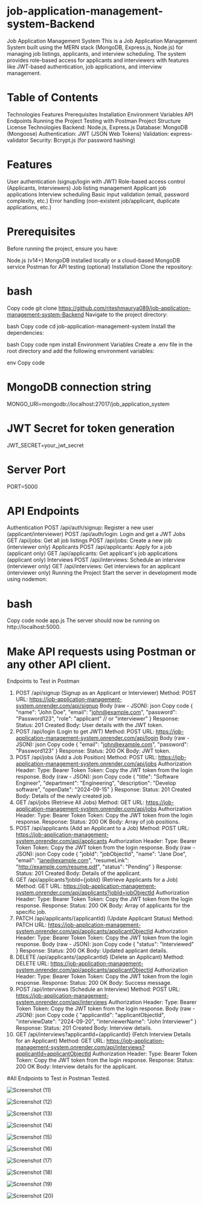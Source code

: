 # job-application-management-system-Backend
Job Application Management System
This is a Job Application Management System built using the MERN stack (MongoDB, Express.js, Node.js) for managing job listings, applicants, and interview scheduling. The system provides role-based access for applicants and interviewers with features like JWT-based authentication, job applications, and interview management.

# Table of Contents
Technologies
Features
Prerequisites
Installation
Environment Variables
API Endpoints
Running the Project
Testing with Postman
Project Structure
License
Technologies
Backend: Node.js, Express.js
Database: MongoDB (Mongoose)
Authentication: JWT (JSON Web Tokens)
Validation: express-validator
Security: Bcrypt.js (for password hashing)
# Features
User authentication (signup/login with JWT)
Role-based access control (Applicants, Interviewers)
Job listing management
Applicant job applications
Interview scheduling
Basic input validation (email, password complexity, etc.)
Error handling (non-existent job/applicant, duplicate applications, etc.)
# Prerequisites
Before running the project, ensure you have:

Node.js (v14+)
MongoDB installed locally or a cloud-based MongoDB service
Postman for API testing (optional)
Installation
Clone the repository:

# bash
Copy code
git clone https://github.com/riteshmaurya089/job-application-management-system-Backend
Navigate to the project directory:

bash
Copy code
cd job-application-management-system
Install the dependencies:

bash
Copy code
npm install
Environment Variables
Create a .env file in the root directory and add the following environment variables:

env
Copy code
# MongoDB connection string
MONGO_URI=mongodb://localhost:27017/job_application_system

# JWT Secret for token generation
JWT_SECRET=your_jwt_secret

# Server Port
PORT=5000
# API Endpoints
Authentication
POST /api/auth/signup: Register a new user (applicant/interviewer)
POST /api/auth/login: Login and get a JWT
Jobs
GET /api/jobs: Get all job listings
POST /api/jobs: Create a new job (interviewer only)
Applicants
POST /api/applicants: Apply for a job (applicant only)
GET /api/applicants: Get applicant's job applications (applicant only)
Interviews
POST /api/interviews: Schedule an interview (interviewer only)
GET /api/interviews: Get interviews for an applicant (interviewer only)
Running the Project
Start the server in development mode using nodemon:


# bash
Copy code
node app.js
The server should now be running on http://localhost:5000.

# Make API requests using Postman or any other API client.
Endpoints to Test in Postman
1. POST /api/signup (Signup as an Applicant or Interviewer)
Method: POST
URL: https://job-application-management-system.onrender.com/api/signup
Body (raw - JSON):
json
Copy code
{
  "name": "John Doe",
  "email": "john@example.com",
  "password": "Password123",
  "role": "applicant"  // or "interviewer"
}
Response:
Status: 201 Created
Body: User details with the JWT token.
2. POST /api/login (Login to get JWT)
Method: POST
URL: https://job-application-management-system.onrender.com/api/login
Body (raw - JSON):
json
Copy code
{
  "email": "john@example.com",
  "password": "Password123"
}
Response:
Status: 200 OK
Body: JWT token.
3. POST /api/jobs (Add a Job Position)
Method: POST
URL: https://job-application-management-system.onrender.com/api/jobs
Authorization Header:
Type: Bearer Token
Token: Copy the JWT token from the login response.
Body (raw - JSON):
json
Copy code
{
  "title": "Software Engineer",
  "department": "Engineering",
  "description": "Develop software",
  "openDate": "2024-09-15"
}
Response:
Status: 201 Created
Body: Details of the newly created job.
4. GET /api/jobs (Retrieve All Jobs)
Method: GET
URL: https://job-application-management-system.onrender.com/api/jobs
Authorization Header:
Type: Bearer Token
Token: Copy the JWT token from the login response.
Response:
Status: 200 OK
Body: Array of job positions.
5. POST /api/applicants (Add an Applicant to a Job)
Method: POST
URL: https://job-application-management-system.onrender.com/api/applicants
Authorization Header:
Type: Bearer Token
Token: Copy the JWT token from the login response.
Body (raw - JSON):
json
Copy code
{
  "jobId": "jobObjectId",
  "name": "Jane Doe",
  "email": "jane@example.com",
  "resumeLink": "http://example.com/resume.pdf",
  "status": "Pending"
}
Response:
Status: 201 Created
Body: Details of the applicant.
6. GET /api/applicants?jobId={jobId} (Retrieve Applicants for a Job)
Method: GET
URL: https://job-application-management-system.onrender.com/api/applicants?jobId=jobObjectId
Authorization Header:
Type: Bearer Token
Token: Copy the JWT token from the login response.
Response:
Status: 200 OK
Body: Array of applicants for the specific job.
7. PATCH /api/applicants/{applicantId} (Update Applicant Status)
Method: PATCH
URL: https://job-application-management-system.onrender.com/api/applicants/applicantObjectId
Authorization Header:
Type: Bearer Token
Token: Copy the JWT token from the login response.
Body (raw - JSON):
json
Copy code
{
  "status": "Interviewed"
}
Response:
Status: 200 OK
Body: Updated applicant details.
8. DELETE /api/applicants/{applicantId} (Delete an Applicant)
Method: DELETE
URL: https://job-application-management-system.onrender.com/api/applicants/applicantObjectId
Authorization Header:
Type: Bearer Token
Token: Copy the JWT token from the login response.
Response:
Status: 200 OK
Body: Success message.
9. POST /api/interviews (Schedule an Interview)
Method: POST
URL: https://job-application-management-system.onrender.com/api/interviews
Authorization Header:
Type: Bearer Token
Token: Copy the JWT token from the login response.
Body (raw - JSON):
json
Copy code
{
  "applicantId": "applicantObjectId",
  "interviewDate": "2024-09-20",
  "interviewerName": "John Interviewer"
}
Response:
Status: 201 Created
Body: Interview details.
10. GET /api/interviews?applicantId={applicantId} (Fetch Interview Details for an Applicant)
Method: GET
URL: https://job-application-management-system.onrender.com/api/interviews?applicantId=applicantObjectId
Authorization Header:
Type: Bearer Token
Token: Copy the JWT token from the login response.
Response:
Status: 200 OK
Body: Interview details for the applicant.

#All Endpoints to Test in Postman Tested.

![Screenshot (11)](https://github.com/user-attachments/assets/15bcc100-92e1-4f47-a137-e5347bb4781d)

![Screenshot (12)](https://github.com/user-attachments/assets/cc808ccf-1179-44f2-9e48-aa52d66e18c9)

![Screenshot (13)](https://github.com/user-attachments/assets/94269e57-544c-4abe-80a6-7527ad68b00e)


![Screenshot (14)](https://github.com/user-attachments/assets/69686bf7-05d6-41ef-97e8-4f574090e998)


![Screenshot (15)](https://github.com/user-attachments/assets/16c575dc-2a1c-40e9-9067-9d4d9051db2d)


![Screenshot (16)](https://github.com/user-attachments/assets/7534aab7-34be-4fec-b325-a36ee7ed6ec9)

![Screenshot (17)](https://github.com/user-attachments/assets/6a5a57cc-7a10-43d8-a45c-7f3a3da8af72)


![Screenshot (18)](https://github.com/user-attachments/assets/a5386e75-b9df-4880-8068-e5cc30d41f82)

![Screenshot (19)](https://github.com/user-attachments/assets/9816f016-761e-430b-94db-b17992dc277e)

![Screenshot (20)](https://github.com/user-attachments/assets/d95d2040-d8cd-4f29-b25d-0ab461615a1c)


